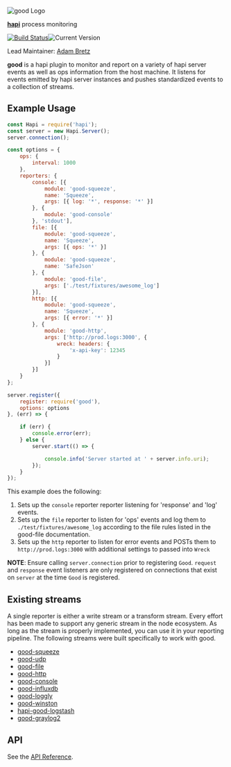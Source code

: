 ![good Logo](images/good.png)

[**hapi**](https://github.com/hapijs/hapi) process monitoring

[![Build Status](https://secure.travis-ci.org/hapijs/good.svg)](http://travis-ci.org/hapijs/good)![Current Version](https://img.shields.io/npm/v/good.svg)

Lead Maintainer: [Adam Bretz](https://github.com/arb)


**good** is a hapi plugin to monitor and report on a variety of hapi server events as well as ops information from the host machine. It listens for events emitted by hapi server instances and pushes standardized events to a collection of streams.

## Example Usage

```javascript
const Hapi = require('hapi');
const server = new Hapi.Server();
server.connection();

const options = {
    ops: {
        interval: 1000
    },
    reporters: {
        console: [{
            module: 'good-squeeze',
            name: 'Squeeze',
            args: [{ log: '*', response: '*' }]
        }, {
            module: 'good-console'
        }, 'stdout'],
        file: [{
            module: 'good-squeeze',
            name: 'Squeeze',
            args: [{ ops: '*' }]
        }, {
            module: 'good-squeeze',
            name: 'SafeJson'
        }, {
            module: 'good-file',
            args: ['./test/fixtures/awesome_log']
        }],
        http: [{
            module: 'good-squeeze',
            name: 'Squeeze',
            args: [{ error: '*' }]
        }, {
            module: 'good-http',
            args: ['http://prod.logs:3000', {
                wreck: headers: {
                    'x-api-key': 12345
                }
            }]
        }]
    }
};

server.register({
    register: require('good'),
    options: options
}, (err) => {

    if (err) {
        console.error(err);
    } else {
        server.start(() => {

            console.info('Server started at ' + server.info.uri);
        });
    }
});

```

This example does the following:

1. Sets up the `console` reporter reporter listening for 'response' and 'log' events.
2. Sets up the `file` reporter to listen for 'ops' events and log them to `./test/fixtures/awesome_log` according to the file rules listed in the good-file documentation.
3. Sets up the `http` reporter to listen for error events and POSTs them to `http://prod.logs:3000` with additional settings to passed into `Wreck`

**NOTE**: Ensure calling `server.connection` prior to registering `Good`. `request` and `response` event listeners are only registered on connections that exist on `server` at the time `Good` is registered.

## Existing streams

A single reporter is either a write stream or a transform stream. Every effort has been made to support any generic stream in the node ecosystem. As long as the stream is properly implemented, you can use it in your reporting pipeline. The following streams were built specifically to work with good.

- [good-squeeze](https://github.com/hapijs/good-squeeze)
- [good-udp](https://github.com/hapijs/good-udp)
- [good-file](https://github.com/hapijs/good-file)
- [good-http](https://github.com/hapijs/good-http)
- [good-console](https://github.com/hapijs/good-console)
- [good-influxdb](https://github.com/totherik/good-influxdb)
- [good-loggly](https://github.com/continuationlabs/good-loggly)
- [good-winston](https://github.com/lancespeelmon/good-winston)
- [hapi-good-logstash](https://github.com/atroo/hapi-good-logstash)
- [good-graylog2](https://github.com/CascadeEnergy/good-graylog2)

## API

See the [API Reference](API.md).
